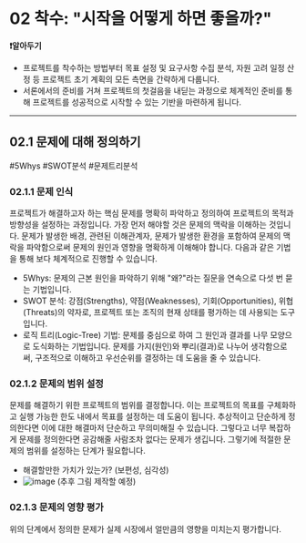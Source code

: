 # 02 착수: "시작을 어떻게 하면 좋을까?"

**❗알아두기**

- 프로젝트를 착수하는 방법부터 목표 설정 및 요구사항 수집 분석, 자원 고려 일정 산정 등 프로젝트 초기 계획의 모든 측면을 간략하게 다룹니다.
- 서론에서의 준비를 거쳐 프로젝트의 첫걸음을 내딛는 과정으로 체계적인 준비를 통해 프로젝트를 성공적으로 시작할 수 있는 기반을 마련하게 됩니다.


---


## 02.1 문제에 대해 정의하기

#5Whys #SWOT분석 #문제트리분석

### 02.1.1 문제 인식

프로젝트가 해결하고자 하는 핵심 문제를 명확히 파악하고 정의하여 프로젝트의 목적과 방향성을 설정하는 과정입니다.
가장 먼저 해야할 것은 문제의 맥락을 이해하는 것입니다. 문제가 발생한 배경, 관련된 이해관계자, 문제가 발생한 환경을 포함하여 문제의 맥락을 파악함으로써 문제의 원인과 영향을 명확하게 이해해야 합니다. 다음과 같은 기법을 통해 보다 체계적으로 진행할 수 있습니다.

- 5Whys: 문제의 근본 원인을 파악하기 위해 "왜?"라는 질문을 연속으로 다섯 번 묻는 기법입니다.
- SWOT 분석: 강점(Strengths), 약점(Weaknesses), 기회(Opportunities), 위협(Threats)의 약자로, 프로젝트 또는 조직의 현재 상태를 평가하는 데 사용되는 도구입니다.
- 로직 트리(Logic-Tree) 기법: 문제를 중심으로 하여 그 원인과 결과를 나무 모양으로 도식화하는 기법입니다. 문제를 가지(원인)와 뿌리(결과)로 나누어 생각함으로써, 구조적으로 이해하고 우선순위를 결정하는 데 도움을 줄 수 있습니다.


### 02.1.2 문제의 범위 설정

문제를 해결하기 위한 프로젝트의 범위를 결정합니다. 이는 프로젝트의 목표를 구체화하고 실행 가능한 한도 내에서 목표를 설정하는 데 도움이 됩니다.
추상적이고 단순하게 정의한다면 이에 대한 해결마저 단순하고 무의미해질 수 있습니다. 그렇다고 너무 복잡하게 문제를 정의한다면 공감해줄 사람조차 없다는 문제가 생깁니다. 그렇기에 적절한 문제의 범위를 설정하는 단계가 필요합니다.

- 해결할만한 가치가 있는가? (보편성, 심각성)
-   ![image](https://github.com/yoonseo7/ialwayshaveaplan/assets/30685254/f313ba0b-935b-4f7a-a6db-f3470f0a14a9)
(추후 그림 제작할 예정)   

### 02.1.3 문제의 영향 평가

위의 단계에서 정의한 문제가 실제 시장에서 얼만큼의 영향을 미치는지 평가합니다.
